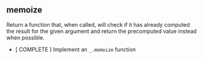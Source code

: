 ## memoize
Return a function that, when called, will check if it has
already computed the result for the given argument and return the precomputed  value instead when possible.

* [ COMPLETE ] Implement an `_.memoize` function
